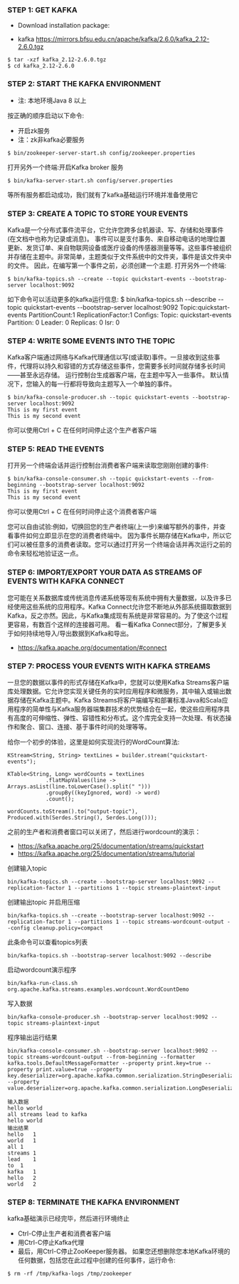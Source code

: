 ### STEP 1: GET KAFKA

- Download installation package:

- kafka  https://mirrors.bfsu.edu.cn/apache/kafka/2.6.0/kafka_2.12-2.6.0.tgz

```
$ tar -xzf kafka_2.12-2.6.0.tgz
$ cd kafka_2.12-2.6.0
```

### STEP 2: START THE KAFKA ENVIRONMENT
- 注: 本地环境Java 8 以上

按正确的顺序启动以下命令:

- 开启zk服务
- 注：zk非kafka必要服务
```
$ bin/zookeeper-server-start.sh config/zookeeper.properties
```


打开另外一个终端:开启Kafka broker 服务
```
$ bin/kafka-server-start.sh config/server.properties
```

等所有服务都启动成功，我们就有了kafka基础运行环境并准备使用它

### STEP 3: CREATE A TOPIC TO STORE YOUR EVENTS

Kafka是一个分布式事件流平台，它允许您跨多台机器读、写、存储和处理事件(在文档中也称为记录或消息)。
事件可以是支付事务、来自移动电话的地理位置更新、发货订单、来自物联网设备或医疗设备的传感器测量等等。这些事件被组织并存储在主题中。非常简单，主题类似于文件系统中的文件夹，事件是该文件夹中的文件。
因此，在编写第一个事件之前，必须创建一个主题.
打开另外一个终端:
```
$ bin/kafka-topics.sh --create --topic quickstart-events --bootstrap-server localhost:9092
```
如下命令可以活动更多的kafka运行信息:
$ bin/kafka-topics.sh --describe --topic quickstart-events --bootstrap-server localhost:9092
Topic:quickstart-events  PartitionCount:1    ReplicationFactor:1 Configs:
    Topic: quickstart-events Partition: 0    Leader: 0   Replicas: 0 Isr: 0
    
### STEP 4: WRITE SOME EVENTS INTO THE TOPIC
Kafka客户端通过网络与Kafka代理通信以写(或读取)事件。一旦接收到这些事件，代理将以持久和容错的方式存储这些事件，您需要多长时间就存储多长时间——甚至永远存储。
运行控制台生成器客户端，在主题中写入一些事件。
默认情况下，您输入的每一行都将导致向主题写入一个单独的事件。
```
$ bin/kafka-console-producer.sh --topic quickstart-events --bootstrap-server localhost:9092
This is my first event
This is my second event
```
你可以使用Ctrl + C 在任何时间停止这个生产者客户端


### STEP 5: READ THE EVENTS
打开另一个终端会话并运行控制台消费者客户端来读取您刚刚创建的事件:
```
$ bin/kafka-console-consumer.sh --topic quickstart-events --from-beginning --bootstrap-server localhost:9092
This is my first event
This is my second event
```
你可以使用Ctrl + C 在任何时间停止这个消费者客户端

您可以自由试验:例如，切换回您的生产者终端(上一步)来编写额外的事件，并查看事件如何立即显示在您的消费者终端中。
因为事件长期存储在Kafka中，所以它们可以被任意多的消费者读取。您可以通过打开另一个终端会话并再次运行之前的命令来轻松地验证这一点。

### STEP 6: IMPORT/EXPORT YOUR DATA AS STREAMS OF EVENTS WITH KAFKA CONNECT
您可能在关系数据库或传统消息传递系统等现有系统中拥有大量数据，以及许多已经使用这些系统的应用程序。Kafka Connect允许您不断地从外部系统摄取数据到Kafka，反之亦然。因此，与Kafka集成现有系统是非常容易的。为了使这个过程更容易，有数百个这样的连接器可用。
看一看Kafka Connect部分，了解更多关于如何持续地导入/导出数据到Kafka和导出。
- https://kafka.apache.org/documentation/#connect

### STEP 7: PROCESS YOUR EVENTS WITH KAFKA STREAMS

一旦您的数据以事件的形式存储在Kafka中，您就可以使用Kafka Streams客户端库处理数据。它允许您实现关键任务的实时应用程序和微服务，其中输入或输出数据存储在Kafka主题中。Kafka Streams将客户端编写和部署标准Java和Scala应用程序的简单性与Kafka服务器端集群技术的优势结合在一起，使这些应用程序具有高度的可伸缩性、弹性、容错性和分布式。这个库完全支持一次处理、有状态操作和聚合、窗口、连接、基于事件时间的处理等等。

给你一个初步的体验，这里是如何实现流行的WordCount算法:
```
KStream<String, String> textLines = builder.stream("quickstart-events");

KTable<String, Long> wordCounts = textLines
            .flatMapValues(line -> Arrays.asList(line.toLowerCase().split(" ")))
            .groupBy((keyIgnored, word) -> word)
            .count();

wordCounts.toStream().to("output-topic"), Produced.with(Serdes.String(), Serdes.Long()));
```

之前的生产者和消费者窗口可以关闭了，然后进行wordcount的演示：
- https://kafka.apache.org/25/documentation/streams/quickstart
- https://kafka.apache.org/25/documentation/streams/tutorial

创建输入topic
```
bin/kafka-topics.sh --create --bootstrap-server localhost:9092 --replication-factor 1 --partitions 1 --topic streams-plaintext-input
```
创建输出topic 并启用压缩
```
bin/kafka-topics.sh --create --bootstrap-server localhost:9092 --replication-factor 1 --partitions 1 --topic streams-wordcount-output --config cleanup.policy=compact
```

此条命令可以查看topics列表
```
bin/kafka-topics.sh --bootstrap-server localhost:9092 --describe
```
启动wordcount演示程序
```
bin/kafka-run-class.sh org.apache.kafka.streams.examples.wordcount.WordCountDemo
```
写入数据
```
bin/kafka-console-producer.sh --bootstrap-server localhost:9092 --topic streams-plaintext-input
```
程序输出运行结果
```
bin/kafka-console-consumer.sh --bootstrap-server localhost:9092 --topic streams-wordcount-output --from-beginning --formatter kafka.tools.DefaultMessageFormatter --property print.key=true --property print.value=true --property key.deserializer=org.apache.kafka.common.serialization.StringDeserializer --property value.deserializer=org.apache.kafka.common.serialization.LongDeserializer
```
```
输入数据
hello world
all streams lead to kafka
hello world
输出结果
hello	1
world	1
all	1
streams	1
lead	1
to	1
kafka	1
hello	2
world	2
```


### STEP 8: TERMINATE THE KAFKA ENVIRONMENT

kafka基础演示已经完毕，然后进行环境终止
- Ctrl-C停止生产者和消费者客户端
- 用Ctrl-C停止Kafka代理
- 最后，用Ctrl-C停止ZooKeeper服务器。
如果您还想删除您本地Kafka环境的任何数据，包括您在此过程中创建的任何事件，运行命令:

```
$ rm -rf /tmp/kafka-logs /tmp/zookeeper
```